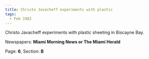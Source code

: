 ```yaml
---  
title: Christo Javacheff experiments with plastic  
tags:  
  - Feb 1982  
---  
```

  
Christo Javacheff experiments with plastic sheeting in Biscayne Bay.  
  
Newspapers: **Miami Morning News or The Miami Herald**  
  
Page: **6**, Section: **B** 
